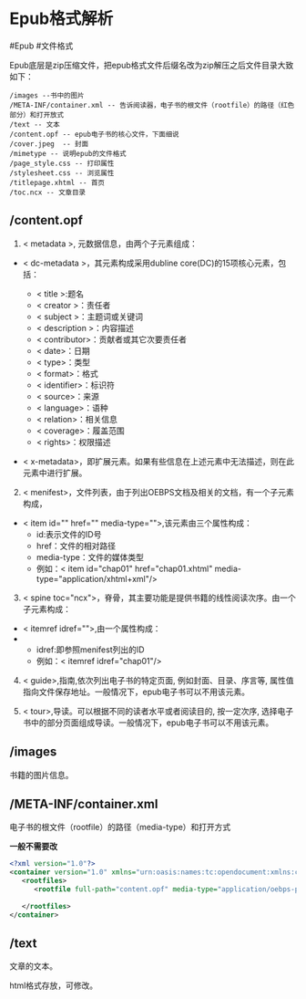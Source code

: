 # Epub格式解析

#Epub #文件格式

Epub底层是zip压缩文件，把epub格式文件后缀名改为zip解压之后文件目录大致如下：

```
/images --书中的图片
/META-INF/container.xml -- 告诉阅读器，电子书的根文件（rootfile）的路径（红色部分）和打开放式
/text -- 文本
/content.opf -- epub电子书的核心文件，下面细说
/cover.jpeg  -- 封面
/mimetype -- 说明epub的文件格式
/page_style.css -- 打印属性
/stylesheet.css -- 浏览属性
/titlepage.xhtml -- 首页
/toc.ncx -- 文章目录
```



## /content.opf

1. < metadata >, 元数据信息，由两个子元素组成：
-  < dc-metadata >，其元素构成采用dubline core(DC)的15项核心元素，包括：
   - < title >:题名
   - < creator >：责任者
   - < subject >：主题词或关键词
   - < description >：内容描述
   - < contributor>：贡献者或其它次要责任者
   - < date>：日期
   - < type>：类型
   - < format>：格式
   - < identifier>：标识符
   - < source>：来源
   - < language>：语种
   - < relation>：相关信息
   - < coverage>：履盖范围
   - < rights>：权限描述

- < x-metadata>，即扩展元素。如果有些信息在上述元素中无法描述，则在此元素中进行扩展。



2. < menifest>，文件列表，由于列出OEBPS文档及相关的文档，有一个子元素构成，

- < item id="" href="" media-type="">,该元素由三个属性构成：
  - id:表示文件的ID号
  - href：文件的相对路径
  - media-type：文件的媒体类型
  - 例如：< item id="chap01" href="chap01.xhtml" media-type="application/xhtml+xml"/>



3. < spine toc="ncx">，脊骨，其主要功能是提供书籍的线性阅读次序。由一个子元素构成：

- < itemref idref="">,由一个属性构成：
- - idref:即参照menifest列出的ID
  - 例如：< itemref idref="chap01"/>



4. < guide>,指南,依次列出电子书的特定页面, 例如封面、目录、序言等, 属性值指向文件保存地址。一般情况下，epub电子书可以不用该元素。

5. < tour>,导读。可以根据不同的读者水平或者阅读目的, 按一定次序, 选择电子书中的部分页面组成导读。一般情况下，epub电子书可以不用该元素。


## /images

书籍的图片信息。


## /META-INF/container.xml

电子书的根文件（rootfile）的路径（media-type）和打开方式

**一般不需要改**

```xml
<?xml version="1.0"?>
<container version="1.0" xmlns="urn:oasis:names:tc:opendocument:xmlns:container">
   <rootfiles>
      <rootfile full-path="content.opf" media-type="application/oebps-package+xml"/>
      
   </rootfiles>
</container>
```



## /text

文章的文本。

html格式存放，可修改。





